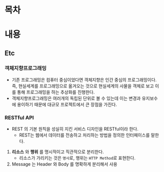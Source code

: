 # 목차



# 내용

## Etc

### 객체지향프로그래밍

- 기존 프로그래밍은 컴퓨터 중심이었다면 객체지향은 인간 중심의 프로그래밍이다. 즉, 현실세계를 프로그래밍으로 옮겨오는 것으로 현실세계의 사물을 객체로 보고 이를 통해 프로그래밍을 하는 추상화를 진행한다.
- 객체지향프로그래밍은 여러개의 독립된 단위로 볼 수 있는데 이는 변경과 유지보수에 용이하기 때문에 대규모 프로젝트에서 큰 장점을 가진다.

### RESTful API

- REST 의 기본 원칙을 성실히 지킨 서비스 디자인을 RESTful이라 한다.
  - REST는 웹에서 데이터를 전송하고 처리하는 방법을 정의한 인터페이스를 말한다.

1. **리소스** 와 **행위** 를 명시적이고 직관적으로 분리한다.
   - 리소스가 가리키는 것은 `명사`로, 행위는 `HTTP Method`로 표현한다.
2. Message 는 Header 와 Body 를 명확하게 분리해서 사용